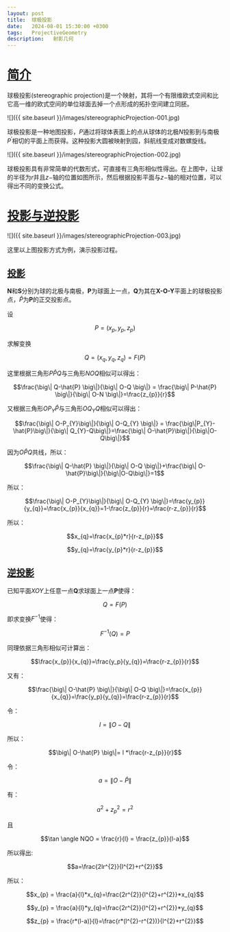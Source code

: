 ```yaml
---
layout: post
title:  球极投影
date:   2024-08-01 15:30:00 +0300
tags:   ProjectiveGeometry
description:   射影几何
---
```


# [简介](#简介)

球极投影(stereographic projection)是一个映射，其将一个有限维欧式空间和比它高一维的欧式空间的单位球面去掉一个点形成的拓扑空间建立同胚。


![]({{ site.baseurl }}/images/stereographicProjection-001.jpg)  

球极投影是一种地图投影，$P$通过将球体表面上的点从球体的北极$N$投影到与南极$P^{'}$相切的平面上而获得。这种投影大圆被映射到园，斜航线变成对数螺旋线。

![]({{ site.baseurl }}/images/stereographicProjection-002.jpg)

球极投影具有非常简单的代数形式，可直接有三角形相似性得出。在上图中，让球的半径为$r$并且$z-$轴的位置如图所示，然后根据投影平面与$z-$轴的相对位置，可以得出不同的变换公式。


# [投影与逆投影](#投影与逆投影)

![]({{ site.baseurl }}/images/stereographicProjection-003.jpg)

这里以上图投影方式为例，演示投影过程。    

## [投影](#投影)

**N**和**S**分别为球的北极与南极，**P**为球面上一点，**Q**为其在**X-O-Y**平面上的球极投影点，$\hat{P}$为**P**的正交投影点。    

设  

$$P=(x_{p}, y_{p}, z_{p})$$

求解变换

$$Q=(x_{q}, y_{q}, z_{q}) = F(P)$$

这里根据三角形$P\hat{P}Q$与三角形$NOQ$相似可以得出：

$$\frac{\big\| Q-\hat{P} \big\|}{\big\| O-Q \big\|} = \frac{\big\| P-\hat{P} \big\|}{\big\| O-N \big\|}=\frac{z_{p}}{r}$$

又根据三角形$OP_{Y}\hat{P}$与三角形$OQ_{Y}Q$相似可以得出：    

$$\frac{\big\| O-P_{Y}\big\|}{\big\| O-Q_{Y} \big\|} = \frac{\big\|P_{Y}-\hat{P}\big\|}{\big\| Q_{Y}-Q\big\|}=\frac{\big\| O-\hat{P}\big\|}{\big\|O-Q\big\|}$$

因为$O\hat{P}Q$共线，所以：    

$$\frac{\big\| Q-\hat{P} \big\|}{\big\| O-Q \big\|}+\frac{\big\| O-\hat{P}\big\|}{\big\|O-Q\big\|}=1$$ 

所以：     

$$\frac{\big\| O-P_{Y}\big\|}{\big\| O-Q_{Y} \big\|}=\frac{y_{p}}{y_{q}}=\frac{x_{p}}{x_{q}}=1-\frac{z_{p}}{r}=\frac{r-z_{p}}{r}$$

所以：   

$$x_{q}=\frac{x_{p}*r}{r-z_{p}}$$   

$$y_{q}=\frac{y_{p}*r}{r-z_{p}}$$

## [逆投影](#逆投影)

已知平面$XOY$上任意一点**Q**求球面上一点**P**使得：  

$$Q=F(P)$$

即求变换$F^{-1}$使得：

$$F^{-1}(Q)=P$$

同理依据三角形相似可计算出：

$$\frac{x_{p}}{x_{q}}=\frac{y_p}{y_{q}}=\frac{r-z_{p}}{r}$$

又有：

$$\frac{\big\| O-\hat{P} \big\|}{\big\| O-Q \big\|}=\frac{x_{p}}{x_{q}}=\frac{y_p}{y_{q}}=\frac{r-z_{p}}{r}$$

令：

$$l=\big\| O-Q \big\|$$

所以：

$$\big\| O-\hat{P} \big\|= l *\frac{r-z_{p}}{r}$$

令：

$$a=\big\| O-\hat{P} \big\|$$

有：

$$a^{2} + z_{p}^{2}=r^{2}$$

且

$$\tan \angle NQO = \frac{r}{l} = \frac{z_{p}}{l-a}$$

所以得出:

$$a=\frac{2lr^{2}}{l^{2}+r^{2}}$$

所以：

$$x_{p} = \frac{a}{l}*x_{q}=\frac{2r^{2}}{l^{2}+r^{2}}*x_{q}$$

$$y_{p} = \frac{a}{l}*y_{q}=\frac{2r^{2}}{l^{2}+r^{2}}*y_{q}$$

$$z_{p} = \frac{r*(l-a)}{l}=\frac{r*(l^{2}-r^{2})}{l^{2}+r^{2}}$$


